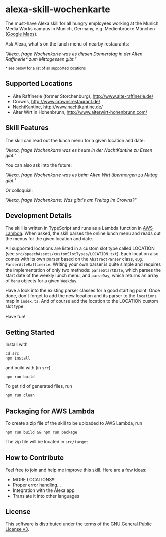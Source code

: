 # alexa-skill-wochenkarte

The must-have Alexa skill for all hungry employees working at the Munich Media
Works campus in Munich, Germany, e.g. Medienbrücke München
([Google Maps](https://www.google.com/maps/place/Gewerbegebiet+IVG+Businesspark,+Media+Works+Munich/@48.1213651,11.6038356,17)).

Ask Alexa, what's on the lunch menu of nearby restaurants:

_"Alexa, frage Wochenkarte was es diesen Donnerstag in der Alten Raffinerie* zum
Mittagessen gibt."_

<small>* see below for a list of all supported locations</small>

## Supported Locations

* Alte Raffinerie (former Storchenburg), http://www.alte-raffinerie.de/
* Crowns, http://www.crownsrestaurant.de/
* NachtKantine, http://www.nachtkantine.de/
* Alter Wirt in Hohenbrunn, http://www.alterwirt-hohenbrunn.com/

## Skill Features

The skill can read out the lunch menu for a given location and date:

_"Alexa, frage Wochenkarte was es heute in der NachtKantine zu Essen gibt."_

You can also ask into the future:

_"Alexa, frage Wochenkarte was es beim Alten Wirt übermorgen zu Mittag gibt."_

Or colloquial:

_"Alexa, frage Wochenkarte: Was gibt's am Freitag im Crowns?"_

## Development Details

The skill is written in TypeScript and runs as a Lambda function in
[AWS Lambda](https://aws.amazon.com/lambda/). When asked, the skill parses the
online lunch menu and reads out the menus for the given location and date.

All supported locations are listed in a custom slot type called LOCATION (see
`src/speechAssets/customSlotTypes/LOCATION.txt`). Each location also comes with
its own parser based on the `AbstractParser` class, e.g. `ParserAlteRaffinerie`.
Writing your own parser is quite simple and requires the implementation of only
two methods: `parseStartDate`, which parses the start date of the weekly lunch
menu, and `parseDay`, which returns an array of `Menu` objects for a given
`Weekday`.

Have a look into the existing parser classes for a good starting point. Once
done, don't forget to add the new location and its parser to the `locations` map
in `index.ts`. And of course add the location to the LOCATION custom slot type.

Have fun!

## Getting Started

Install with

```
cd src
npm install
```

and build with (in `src`)

```
npm run build
```

To get rid of generated files, run

```
npm run clean
```

## Packaging for AWS Lambda

To create a zip file of the skill to be uploaded to AWS Lambda, run

```
npm run build && npm run package
```

The zip file will be located in `src/target`.

## How to Contribute

Feel free to join and help me improve this skill. Here are a few ideas:

* MORE LOCATIONS!!!
* Proper error handling...
* Integration with the Alexa app
* Translate it into other languages

## License

This software is distributed under the terms of the
[GNU General Public License v3](https://www.gnu.org/licenses/gpl-3.0.en.html).

